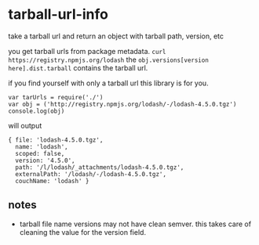 # tarball-url-info

take a tarball url and return an object with tarball path, version, etc

you get tarball urls from package metadata. `curl https://registry.npmjs.org/lodash`
the `obj.versions[version here].dist.tarball` contains the tarball url.

if you find yourself with only a tarball url this library is for you.


```
var tarUrls = require('./')
var obj = ('http://registry.npmjs.org/lodash/-/lodash-4.5.0.tgz')
console.log(obj)
```

will output

```
{ file: 'lodash-4.5.0.tgz',
  name: 'lodash',
  scoped: false,
  version: '4.5.0',
  path: '/l/lodash/_attachments/lodash-4.5.0.tgz',
  externalPath: '/lodash/-/lodash-4.5.0.tgz',
  couchName: 'lodash' }
```


notes
-----

- tarball file name versions may not have clean semver. this takes care of cleaning the value for the version field.
